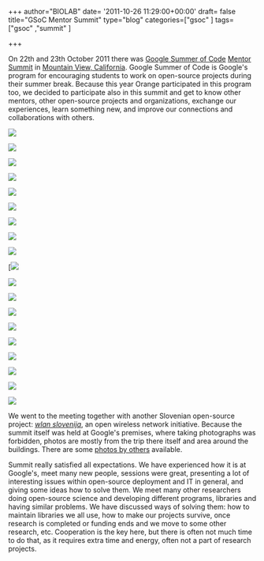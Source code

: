 +++
author="BIOLAB"
date= '2011-10-26 11:29:00+00:00'
draft= false
title="GSoC Mentor Summit"
type="blog"
categories=["gsoc" ]
tags=["gsoc" ,"summit" ]

+++

On 22th and 23th October 2011 there was [Google Summer of Code](https://code.google.com/soc/) [Mentor Summit](http://gsoc-wiki.osuosl.org/index.php/2011) in [Mountain View, California](http://en.wikipedia.org/wiki/Mountain_View,_California). Google Summer of Code is Google's program for encouraging students to work on open-source projects during their summer break. Because this year Orange participated in this program too, we decided to participate also in this summit and get to know other mentors, other open-source projects and organizations, exchange our experiences, learn something new, and improve our connections and collaborations with others.

![](/images/2011/12/31/img_1593_1.jpg__160x160_q95_crop-True_upscale-False.jpg)

![](/images/2011/12/31/img_1538_1.jpg__160x160_q95_crop-True_upscale-False.jpg)

![](/images/2011/12/31/img_1548_1.jpg__160x160_q95_crop-True_upscale-False.jpg)

![](/images/2011/12/31/img_1554_1.jpg__160x160_q95_crop-True_upscale-False.jpg)

![](/images/2011/12/31/img_1559_1.jpg__160x160_q95_crop-True_upscale-False.jpg)

![](/images/2011/12/31/img_1563_1.jpg__160x160_q95_crop-True_upscale-False.jpg)

![](/images/2011/12/31/img_1569_1.jpg__160x160_q95_crop-True_upscale-False.jpg)

![](/images/2011/12/31/img_1571_1.jpg__160x160_q95_crop-True_upscale-False.jpg)

![](/images/2011/12/31/img_1578_1.jpg__160x160_q95_crop-True_upscale-False.jpg)

[![](/images/2011/12/31/img_1582_1.jpg__160x160_q95_crop-True_upscale-False.jpg)

![](/images/2011/12/31/img_1592_1.jpg__160x160_q95_crop-True_upscale-False.jpg)

![](/images/2011/12/31/img_1595_1.jpg__160x160_q95_crop-True_upscale-False.jpg)

![](/images/2011/12/31/img_1596_1.jpg__160x160_q95_crop-True_upscale-False.jpg)

![](/images/2011/12/31/img_1551_1.jpg__160x160_q95_crop-True_upscale-False.jpg)

![](/images/2011/12/31/img_1567_1.jpg__160x160_q95_crop-True_upscale-False.jpg)

![](/images/2011/12/31/img_1575_1.jpg__160x160_q95_crop-True_upscale-False.jpg)

![](/images/2011/12/31/img_1591_1.jpg__160x160_q95_crop-True_upscale-False.jpg)

![](/images/2011/12/31/img_1594_1.jpg__160x160_q95_crop-True_upscale-False.jpg)

![](/images/2011/12/31/img_1597_1.jpg__160x160_q95_crop-True_upscale-False.jpg)

We went to the meeting together with another Slovenian open-source project: _[wlan slovenija](http://wlan-si.net/)_, an open wireless network initiative. Because the summit itself was held at Google's premises, where taking photographs was forbidden, photos are mostly from the trip there itself and area around the buildings. There are some [photos by others](http://gsoc-wiki.osuosl.org/index.php/Photos_2011) available.

Summit really satisfied all expectations. We have experienced how it is at Google's, meet many new people, sessions were great, presenting a lot of interesting issues within open-source deployment and IT in general, and giving some ideas how to solve them. We meet many other researchers doing open-source science and developing different programs, libraries and having similar problems. We have discussed ways of solving them: how to maintain libraries we all use, how to make our projects survive, once research is completed or funding ends and we move to some other research, etc. Cooperation is the key here, but there is often not much time to do that, as it requires extra time and energy, often not a part of research projects.
